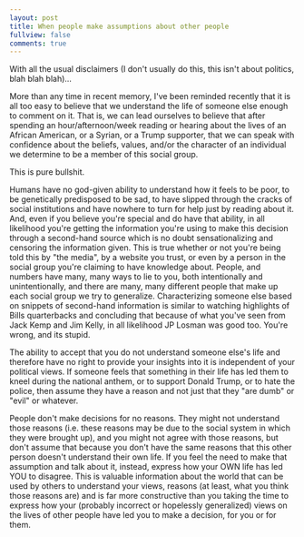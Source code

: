 ```yaml
---
layout: post
title: When people make assumptions about other people
fullview: false
comments: true
---
```


With all the usual disclaimers (I don't usually do this, this isn't about politics, blah blah blah)...

More than any time in recent memory, I've been reminded recently that it is all too easy to believe that we understand the life of someone else enough to comment on it. That is, we can lead ourselves to believe that after spending an hour/afternoon/week reading or hearing about the lives of an African American, or a Syrian, or a Trump supporter, that we can speak with confidence about the beliefs, values, and/or the character of an individual we determine to be a member of this social group.  

This is pure bullshit. 

Humans have no god-given ability to understand how it feels to be poor, to be genetically predisposed to be sad, to have slipped through the cracks of social institutions and have nowhere to turn for help just by reading about it.  And, even if you believe you're special and do have that ability, in all likelihood you're getting the information you're using to make this decision through a second-hand source which is no doubt sensationalizing and censoring the information given.  This is true whether or not you're being told this by "the media", by a website you trust, or even by a person in the social group you're claiming to have knowledge about. People, and numbers have many, many ways to lie to you, both intentionally and unintentionally, and there are many, many different people that make up each social group we try to generalize. Characterizing someone else based on snippets of second-hand information is similar to watching highlights of Bills quarterbacks and concluding that because of what you've seen from Jack Kemp and Jim Kelly, in all likelihood JP Losman was good too. You're wrong, and its stupid. 

The ability to accept that you do not understand someone else's life and therefore have no right to provide your insights into it is independent of your political views. If someone feels that something in their life has led them to kneel during the national anthem, or to support Donald Trump, or to hate the police, then assume they have a reason and not just that they "are dumb" or "evil" or whatever. 

People don't make decisions for no reasons. They might not understand those reasons (i.e. these reasons may be due to the social system in which they were brought up), and you might not agree with those reasons, but don't assume that because you don't have the same reasons that this other person doesn't understand their own life. If you feel the need to make that assumption and talk about it, instead, express how your OWN life has led YOU to disagree. This is valuable information about the world that can be used by others to understand your views, reasons (at least, what you think those reasons are) and is far more constructive than you taking the time to express how your (probably incorrect or hopelessly generalized) views on the lives of other people have led you to make a decision, for you or for them.